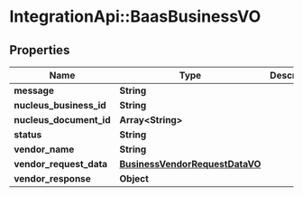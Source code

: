 # IntegrationApi::BaasBusinessVO

## Properties
Name | Type | Description | Notes
------------ | ------------- | ------------- | -------------
**message** | **String** |  | [optional] 
**nucleus_business_id** | **String** |  | [optional] 
**nucleus_document_id** | **Array&lt;String&gt;** |  | [optional] 
**status** | **String** |  | [optional] 
**vendor_name** | **String** |  | [optional] 
**vendor_request_data** | [**BusinessVendorRequestDataVO**](BusinessVendorRequestDataVO.md) |  | [optional] 
**vendor_response** | **Object** |  | [optional] 



